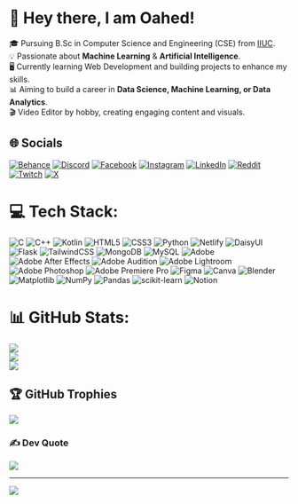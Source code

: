 # 💫 Hey there, I am Oahed!
🎓 Pursuing B.Sc in Computer Science and Engineering (CSE) from [IIUC](https://www.iiuc.ac.bd/).<br>💡 Passionate about <b>Machine Learning</b> & <b>Artificial Intelligence</b>.<br>🖥️ Currently learning Web Development and building projects to enhance my skills.<br>📊 Aiming to build a career in <b>Data Science, Machine Learning, or Data Analytics</b>.<br>🎬 Video Editor by hobby, creating engaging content and visuals.<br>


## 🌐 Socials
[![Behance](https://img.shields.io/badge/Behance-1769ff?logo=behance&logoColor=white)](https://behance.net/oahednoorforhad) [![Discord](https://img.shields.io/badge/Discord-%237289DA.svg?logo=discord&logoColor=white)](https://discord.gg/https://discord.gg/vMNMP5NxE4) [![Facebook](https://img.shields.io/badge/Facebook-%231877F2.svg?logo=Facebook&logoColor=white)](https://facebook.com/oahedforhad) [![Instagram](https://img.shields.io/badge/Instagram-%23E4405F.svg?logo=Instagram&logoColor=white)](https://instagram.com/oahedforhad) [![LinkedIn](https://img.shields.io/badge/LinkedIn-%230077B5.svg?logo=linkedin&logoColor=white)](https://linkedin.com/in/oahednoorforhad) [![Reddit](https://img.shields.io/badge/Reddit-%23FF4500.svg?logo=Reddit&logoColor=white)](https://reddit.com/user/Onfious) [![Twitch](https://img.shields.io/badge/Twitch-%239146FF.svg?logo=Twitch&logoColor=white)](https://twitch.tv/oahed_forhad) [![X](https://img.shields.io/badge/X-black.svg?logo=X&logoColor=white)](https://x.com/oahedforhad) 

# 💻 Tech Stack:
![C](https://img.shields.io/badge/c-%2300599C.svg?style=for-the-badge&logo=c&logoColor=white) ![C++](https://img.shields.io/badge/c++-%2300599C.svg?style=for-the-badge&logo=c%2B%2B&logoColor=white) ![Kotlin](https://img.shields.io/badge/kotlin-%237F52FF.svg?style=for-the-badge&logo=kotlin&logoColor=white) ![HTML5](https://img.shields.io/badge/html5-%23E34F26.svg?style=for-the-badge&logo=html5&logoColor=white) ![CSS3](https://img.shields.io/badge/css3-%231572B6.svg?style=for-the-badge&logo=css3&logoColor=white) ![Python](https://img.shields.io/badge/python-3670A0?style=for-the-badge&logo=python&logoColor=ffdd54) ![Netlify](https://img.shields.io/badge/netlify-%23000000.svg?style=for-the-badge&logo=netlify&logoColor=#00C7B7) ![DaisyUI](https://img.shields.io/badge/daisyui-5A0EF8?style=for-the-badge&logo=daisyui&logoColor=white) ![Flask](https://img.shields.io/badge/flask-%23000.svg?style=for-the-badge&logo=flask&logoColor=white) ![TailwindCSS](https://img.shields.io/badge/tailwindcss-%2338B2AC.svg?style=for-the-badge&logo=tailwind-css&logoColor=white) ![MongoDB](https://img.shields.io/badge/MongoDB-%234ea94b.svg?style=for-the-badge&logo=mongodb&logoColor=white) ![MySQL](https://img.shields.io/badge/mysql-4479A1.svg?style=for-the-badge&logo=mysql&logoColor=white) ![Adobe](https://img.shields.io/badge/adobe-%23FF0000.svg?style=for-the-badge&logo=adobe&logoColor=white) ![Adobe After Effects](https://img.shields.io/badge/Adobe%20After%20Effects-9999FF.svg?style=for-the-badge&logo=Adobe%20After%20Effects&logoColor=white) ![Adobe Audition](https://img.shields.io/badge/Adobe%20Audition-9999FF.svg?style=for-the-badge&logo=Adobe%20Audition&logoColor=white) ![Adobe Lightroom](https://img.shields.io/badge/Adobe%20Lightroom-31A8FF.svg?style=for-the-badge&logo=Adobe%20Lightroom&logoColor=white) ![Adobe Photoshop](https://img.shields.io/badge/adobe%20photoshop-%2331A8FF.svg?style=for-the-badge&logo=adobe%20photoshop&logoColor=white) ![Adobe Premiere Pro](https://img.shields.io/badge/Adobe%20Premiere%20Pro-9999FF.svg?style=for-the-badge&logo=Adobe%20Premiere%20Pro&logoColor=white) ![Figma](https://img.shields.io/badge/figma-%23F24E1E.svg?style=for-the-badge&logo=figma&logoColor=white) ![Canva](https://img.shields.io/badge/Canva-%2300C4CC.svg?style=for-the-badge&logo=Canva&logoColor=white) ![Blender](https://img.shields.io/badge/blender-%23F5792A.svg?style=for-the-badge&logo=blender&logoColor=white) ![Matplotlib](https://img.shields.io/badge/Matplotlib-%23ffffff.svg?style=for-the-badge&logo=Matplotlib&logoColor=black) ![NumPy](https://img.shields.io/badge/numpy-%23013243.svg?style=for-the-badge&logo=numpy&logoColor=white) ![Pandas](https://img.shields.io/badge/pandas-%23150458.svg?style=for-the-badge&logo=pandas&logoColor=white) ![scikit-learn](https://img.shields.io/badge/scikit--learn-%23F7931E.svg?style=for-the-badge&logo=scikit-learn&logoColor=white) ![Notion](https://img.shields.io/badge/Notion-%23000000.svg?style=for-the-badge&logo=notion&logoColor=white)
# 📊 GitHub Stats:
![](https://github-readme-stats.vercel.app/api?username=oahednoorforhad&theme=dark&hide_border=false&include_all_commits=false&count_private=false)<br/>
![](https://github-readme-streak-stats.herokuapp.com/?user=oahednoorforhad&theme=dark&hide_border=false)<br/>
![](https://github-readme-stats.vercel.app/api/top-langs/?username=oahednoorforhad&theme=dark&hide_border=false&include_all_commits=false&count_private=false&layout=compact)

## 🏆 GitHub Trophies
![](https://github-profile-trophy.vercel.app/?username=oahednoorforhad&theme=radical&no-frame=false&no-bg=true&margin-w=4)

### ✍️ Dev Quote
![](https://quotes-github-readme.vercel.app/api?type=horizontal&theme=radical)

---
[![](https://visitcount.itsvg.in/api?id=oahednoorforhad&icon=0&color=0)](https://visitcount.itsvg.in)

<!-- Proudly created with GPRM ( https://gprm.itsvg.in ) -->
